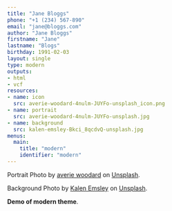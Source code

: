 ```yaml
---
title: "Jane Bloggs"
phone: "+1 (234) 567-890"
email: "jane@bloggs.com"
author: "Jane Bloggs"
firstname: "Jane"
lastname: "Blogs"
birthday: 1991-02-03
layout: single
type: modern
outputs:
- html
- vcf
resources:
- name: icon
  src: averie-woodard-4nulm-JUYFo-unsplash_icon.png
- name: portrait
  src: averie-woodard-4nulm-JUYFo-unsplash.jpg
- name: background
  src: kalen-emsley-Bkci_8qcdvQ-unsplash.jpg
menus:
  main:
    title: "modern"
    identifier: "modern"
---
```

Portrait Photo by [averie woodard](https://unsplash.com/@averieclaire?utm_content=creditCopyText&utm_medium=referral&utm_source=unsplash) on [Unsplash](https://unsplash.com/photos/woman-standing-next-to-pink-wall-while-scratching-her-head-4nulm-JUYFo?utm_content=creditCopyText&utm_medium=referral&utm_source=unsplash).

Background Photo by [Kalen Emsley](https://unsplash.com/@kalenemsley?utm_content=creditCopyText&utm_medium=referral&utm_source=unsplash) on [Unsplash](https://unsplash.com/photos/green-mountain-across-body-of-water-Bkci_8qcdvQ?utm_content=creditCopyText&utm_medium=referral&utm_source=unsplash).

**Demo of modern theme**.
